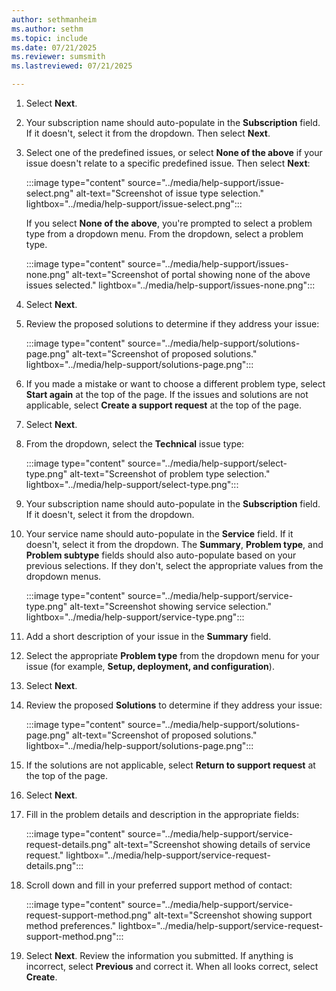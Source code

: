 ```yaml
---
author: sethmanheim
ms.author: sethm
ms.topic: include
ms.date: 07/21/2025
ms.reviewer: sumsmith
ms.lastreviewed: 07/21/2025

---
```


1. Select **Next**.
1. Your subscription name should auto-populate in the **Subscription** field. If it doesn't, select it from the dropdown. Then select **Next**.
1. Select one of the predefined issues, or select **None of the above** if your issue doesn't relate to a specific predefined issue. Then select **Next**:

   :::image type="content" source="../media/help-support/issue-select.png" alt-text="Screenshot of issue type selection." lightbox="../media/help-support/issue-select.png":::

   If you select **None of the above**, you're prompted to select a problem type from a dropdown menu. From the dropdown, select a problem type.

   :::image type="content" source="../media/help-support/issues-none.png" alt-text="Screenshot of portal showing none of the above issues selected." lightbox="../media/help-support/issues-none.png":::

1. Select **Next**.

1. Review the proposed solutions to determine if they address your issue:

    :::image type="content" source="../media/help-support/solutions-page.png" alt-text="Screenshot of proposed solutions." lightbox="../media/help-support/solutions-page.png":::

1. If you made a mistake or want to choose a different problem type, select **Start again** at the top of the page. If the issues and solutions are not applicable, select **Create a support request** at the top of the page.

1. Select **Next**.
1. From the dropdown, select the **Technical** issue type:

    :::image type="content" source="../media/help-support/select-type.png" alt-text="Screenshot of problem type selection." lightbox="../media/help-support/select-type.png":::

1. Your subscription name should auto-populate in the **Subscription** field. If it doesn't, select it from the dropdown.
1. Your service name should auto-populate in the **Service** field. If it doesn't, select it from the dropdown. The **Summary**, **Problem type**, and **Problem subtype** fields should also auto-populate based on your previous selections. If they don't, select the appropriate values from the dropdown menus.

    :::image type="content" source="../media/help-support/service-type.png" alt-text="Screenshot showing service selection." lightbox="../media/help-support/service-type.png":::

1. Add a short description of your issue in the **Summary** field.

1. Select the appropriate **Problem type** from the dropdown menu for your issue (for example, **Setup, deployment, and configuration**).

1. Select **Next**.

1. Review the proposed **Solutions** to determine if they address your issue:

    :::image type="content" source="../media/help-support/solutions-page.png" alt-text="Screenshot of proposed solutions." lightbox="../media/help-support/solutions-page.png":::

1. If the solutions are not applicable, select **Return to support request** at the top of the page.

1. Select **Next**.

1. Fill in the problem details and description in the appropriate fields: 

    :::image type="content" source="../media/help-support/service-request-details.png" alt-text="Screenshot showing details of service request." lightbox="../media/help-support/service-request-details.png":::

1. Scroll down and fill in your preferred support method of contact:

    :::image type="content" source="../media/help-support/service-request-support-method.png" alt-text="Screenshot showing support method preferences." lightbox="../media/help-support/service-request-support-method.png":::

1. Select **Next**. Review the information you submitted. If anything is incorrect, select **Previous** and correct it. When all looks correct, select **Create**.
